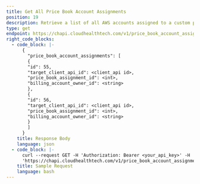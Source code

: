 ```yaml
---
title: Get All Price Book Account Assignments
position: 19
description: Retrieve a list of all AWS accounts assigned to a custom price book.
type: get
endpoint: https://chapi.cloudhealthtech.com/v1/price_book_account_assignments
right_code_blocks:
  - code_block: |-
      {
        "price_book_account_assignments": [
        {
        "id": 55,
        "target_client_api_id": <client_api id>,
        "price_book_assignment_id": <int>,
        "billing_account_owner_id": <string>
        },
        {
        "id": 56,
        "target_client_api_id": <client_api id>,
        "price_book_assignment_id": <int>,
        "billing_account_owner_id": <string>
        }
        ]
      }
    title: Response Body
    language: json
  - code_block: |-
      curl --request GET -H 'Authorization: Bearer <your_api_key>' -H 'Content-Type: application/json'
      'https://chapi.cloudhealthtech.com/v1/price_book_account_assignments'
    title: Sample Request
    language: bash
---
```

